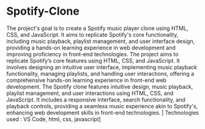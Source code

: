 # Spotify-Clone
The project's goal is to create a Spotify music player clone using HTML, CSS, and JavaScript. It aims to replicate Spotify's
core functionality, including music playback, playlist management, and user interface design, providing a hands-on learning
experience in web development and improving proficiency in front-end technologies.
The project aims to replicate Spotify’s core features using HTML, CSS, and JavaScript. It involves designing an intuitive user
interface, implementing music playback functionality, managing playlists, and handling user interactions, offering a
comprehensive hands-on learning experience in front-end web development.
The Spotify clone features intuitive design, music playback, playlist management, and user interactions using HTML, CSS, and
JavaScript. It includes a responsive interface, search functionality, and playback controls, providing a seamless music
experience akin to Spotify's, enhancing web development skills in front-end technologies.
| Technologies used : VS Code, html, css, javascript]

